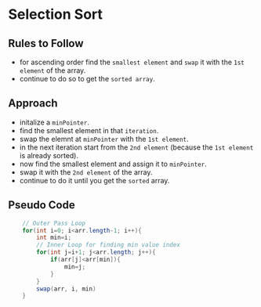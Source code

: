 # Selection Sort

## Rules to Follow
- for ascending order find the `smallest element` and `swap` it with the `1st element` of the array.
- continue to do so to get the `sorted array`.

## Approach
- initalize a `minPointer`.
- find the smallest element in that `iteration`.
- swap the elemnt at `minPointer` with the `1st element`.
- in the next iteration start from the `2nd element` (because the `1st element` is already sorted).
- now find the smallest element and assign it to `minPointer`.
- swap it with the `2nd element` of the array.
- continue to do it until you get the `sorted` array.

## Pseudo Code
``` java
    // Outer Pass Loop
    for(int i=0; i<arr.length-1; i++){
        int min=i;
        // Inner Loop for finding min value index
        for(int j=i+1; j<arr.length; j++){
            if(arr[j]<arr[min]){
                min=j;
            }
        }
        swap(arr, i, min)
    }
```